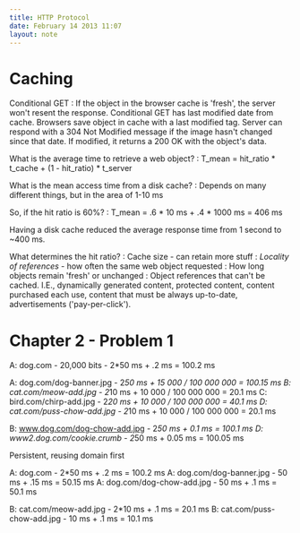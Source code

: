 ```yaml
---
title: HTTP Protocol
date: February 14 2013 11:07
layout: note
---
```


# Caching #
Conditional GET
: If the object in the browser cache is 'fresh', the server won't resent the response.  Conditional GET has last modified date from cache.  Browsers save object in cache with a last modified tag.  Server can respond with a 304 Not Modified message if the image hasn't changed since that date.  If modified, it returns a 200 OK with the object's data.

What is the average time to retrieve a web object?
: T_mean = hit_ratio * t_cache + (1 - hit_ratio) * t_server

What is the mean access time from a disk cache?
: Depends on many different things, but in the area of 1-10 ms

So, if the hit ratio is 60%?
: T_mean = .6 * 10 ms + .4 * 1000 ms = 406 ms

Having a disk cache reduced the average response time from 1 second to ~400 ms.

What determines the hit ratio?
: Cache size - can retain more stuff
: *Locality of references* - how often the same web object requested
: How long objects remain 'fresh' or unchanged
: Object references that can't be cached. I.E., dynamically generated content, protected content, content purchased each use, content that must be always up-to-date, advertisements ('pay-per-click').

# Chapter 2 - Problem 1 #
A: dog.com - 20,000 bits - 2*50 ms + .2 ms = 100.2 ms

A: dog.com/dog-banner.jpg - 2*50 ms + 15 000 / 100 000 000 = 100.15 ms
B: cat.com/meow-add.jpg - 2*10 ms + 10 000 / 100 000 000 = 20.1 ms
C: bird.com/chirp-add.jpg - 2*20 ms + 10 000 / 100 000 000 = 40.1 ms
D: cat.com/puss-chow-add.jpg - 2*10 ms + 10 000 / 100 000 000 = 20.1 ms

B: www.dog.com/dog-chow-add.jpg - 2*50 ms + 0.1 ms = 100.1 ms
D: www2.dog.com/cookie.crumb - 2*50 ms + 0.05 ms = 100.05 ms

Persistent, reusing domain first

A: dog.com - 2*50 ms + .2 ms = 100.2 ms
A: dog.com/dog-banner.jpg - 50 ms + .15 ms = 50.15 ms
A: dog.com/dog-chow-add.jpg - 50 ms + .1 ms = 50.1 ms

B: cat.com/meow-add.jpg - 2*10 ms + .1 ms = 20.1 ms
B: cat.com/puss-chow-add.jpg - 10 ms + .1 ms = 10.1 ms



